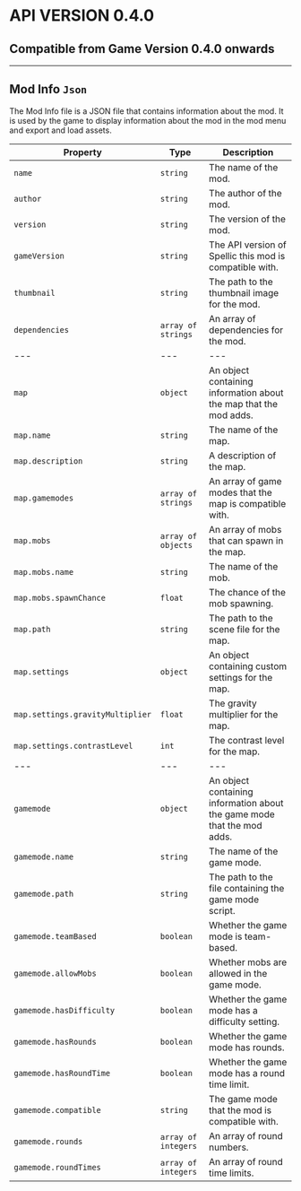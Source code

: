 # API VERSION 0.4.0
## Compatible from Game Version 0.4.0 onwards

---

## Mod Info `Json`

The Mod Info file is a JSON file that contains information about the mod.
It is used by the game to display information about the mod in the mod menu and export and load assets.

| Property | Type | Description |
| --- | --- | --- |
| `name` | `string` | The name of the mod. |
| `author` | `string` | The author of the mod. |
| `version` | `string` | The version of the mod. |
| `gameVersion` | `string` | The API version of Spellic this mod is compatible with. |
| `thumbnail` | `string` | The path to the thumbnail image for the mod. |
| `dependencies` | `array of strings` | An array of dependencies for the mod. |
| --- | --- | --- |
| `map` | `object` | An object containing information about the map that the mod adds. |
| `map.name` | `string` | The name of the map. |
| `map.description` | `string` | A description of the map. |
| `map.gamemodes` | `array of strings` | An array of game modes that the map is compatible with. |
| `map.mobs` | `array of objects` | An array of mobs that can spawn in the map. |
| `map.mobs.name` | `string` | The name of the mob. |
| `map.mobs.spawnChance` | `float` | The chance of the mob spawning. |
| `map.path` | `string` | The path to the scene file for the map. |
| `map.settings` | `object` | An object containing custom settings for the map. |
| `map.settings.gravityMultiplier` | `float` | The gravity multiplier for the map. |
| `map.settings.contrastLevel` | `int` | The contrast level for the map. |
| --- | --- | --- |
| `gamemode` | `object` | An object containing information about the game mode that the mod adds. |
| `gamemode.name` | `string` | The name of the game mode. |
| `gamemode.path` | `string` | The path to the file containing the game mode script. |
| `gamemode.teamBased` | `boolean` | Whether the game mode is team-based. |
| `gamemode.allowMobs` | `boolean` | Whether mobs are allowed in the game mode. |
| `gamemode.hasDifficulty` | `boolean` | Whether the game mode has a difficulty setting. |
| `gamemode.hasRounds` | `boolean` | Whether the game mode has rounds. |
| `gamemode.hasRoundTime` | `boolean` | Whether the game mode has a round time limit. |
| `gamemode.compatible` | `string` | The game mode that the mod is compatible with. |
| `gamemode.rounds` | `array of integers` | An array of round numbers. |
| `gamemode.roundTimes` | `array of integers` | An array of round time limits. |